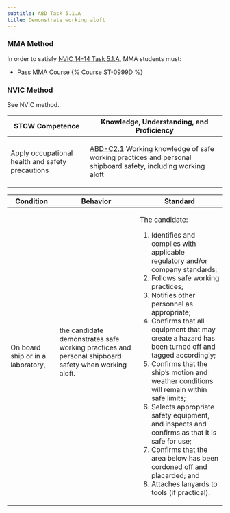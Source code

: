 ```yaml
---
subtitle: ABD Task 5.1.A 
title: Demonstrate working aloft
---
```



### MMA Method

In order to satisfy  [NVIC 14-14  Task  5.1.A](/stcw23/assets/images/nvic-14-14.pdf), MMA students must:

* Pass MMA Course {% Course ST-0999D %}


### NVIC Method

<a onclick="togglevisibility('nvic_methods')" >See NVIC method.</a>

<div id='nvic_methods' class='hide'>

<table>
<thead>
<tr>
<th class='forty'> STCW Competence </th>
<th class='sixty'> Knowledge, Understanding, and Proficiency </th>
</tr>
</thead>




<tbody>
<tr><td markdown='1'>

Apply occupational health and safety precautions

</td><td markdown='1'>

[ABD-C2.1](../../tables/25.html#ABD-C2.1) Working knowledge of safe working practices and personal shipboard safety, including working aloft

</td></tr>


</tbody>
</table>


<table>
<thead>
<tr><th class='twenty'>  Condition </th><th class='twenty'> Behavior </th><th  class='sixty'>Standard </th></tr>
</thead>
<tbody >



<tr><td markdown='1'>

On board ship or in a laboratory,

</td><td markdown='1'>

the candidate demonstrates safe working practices and personal shipboard safety when working aloft.

<br>

<div class="tooltip">
<span class="tooltiptext">
</span>
</div>


</td><td markdown='1'>

The candidate:

1. Identifies and complies with applicable regulatory and/or company standards;
2. Follows safe working practices;
3. Notifies other personnel as appropriate;
4. Confirms that all equipment that may create a hazard has been turned off and tagged accordingly;
5. Confirms that the ship’s motion and weather conditions will remain within safe limits;
6. Selects appropriate safety equipment, and inspects and confirms as that it is safe for use;
7. Confirms that the area below has been cordoned off and placarded; and
8. Attaches lanyards to tools (if practical). 

</td></tr>
</tbody>
</table>
</div>
